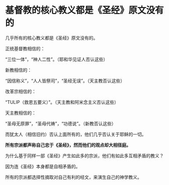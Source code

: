 # 基督教的核心教义都是《圣经》原文没有的

几乎所有的核心教义都是《圣经》原文没有的。



正统基督教相信的：

“三位一体”，“神人二性”。（耶和华见证人否认这些）

新教相信的：

“因信称义”，“人人皆祭司”，“圣经无误”。（天主教否认这些）

改革宗相信的：

“TULIP（救恩五要义）”。（天主教和阿米念主义否认这些）

天主教相信的：

“圣母无原罪”，“圣母代祷”，“功德说”。（新教否认这些）


而犹太人（相信旧约）否认上面所有的，他们几乎否认关于耶稣的一切。



**所有宗派都声称自己忠于《圣经》，然而他们的观点却大相径庭。**

为什么基于同样一部《圣经》产生如此多的宗派，他们有如此多互相矛盾的教义？

因为连《圣经》本身都是自相矛盾的。

所有的宗派都选择性摘取对自己有利的经文，来演生自己的神学教义。

